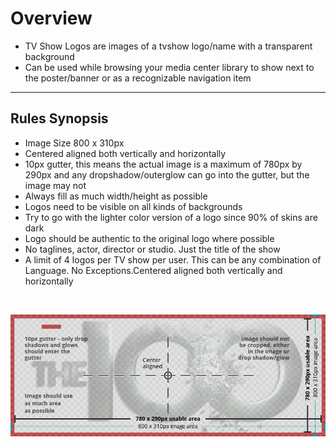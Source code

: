 # Overview

* TV Show Logos are images of a tvshow logo/name with a transparent background
* Can be used while browsing your media center library to show next to the poster/banner or as a recognizable navigation item

---

## Rules Synopsis

* Image Size 800 x 310px
* Centered aligned both vertically and horizontally
* 10px gutter, this means the actual image is a maximum of 780px by 290px and any dropshadow/outerglow can go into the gutter, but the image may not
* Always fill as much width/height as possible
* Logos need to be visible on all kinds of backgrounds
* Try to go with the lighter color version of a logo since 90% of skins are dark
* Logo should be authentic to the original logo where possible
* No taglines, actor, director or studio. Just the title of the show
* A limit of 4 logos per TV show per user. This can be any combination of Language. No Exceptions.Centered aligned both vertically and horizontally

&nbsp;

![Image](../../assets/images/sizing-template-logo.jpg)